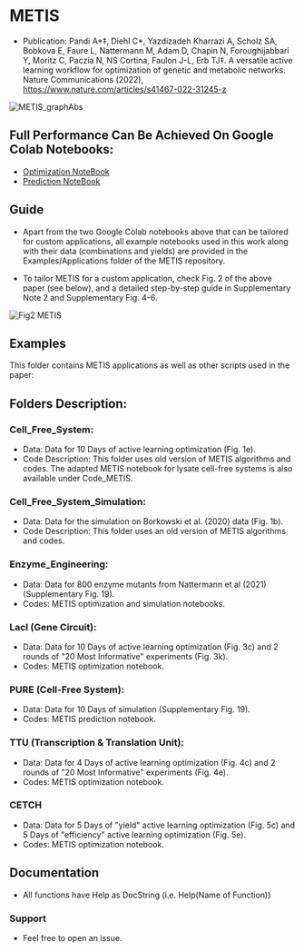 # METIS
* Publication: 
Pandi A*‡, Diehl C*, Yazdizadeh Kharrazi A, Scholz SA, Bobkova E, Faure L, Nattermann M, Adam D, Chapin N, Foroughijabbari Y, Moritz C, Paczia N, NS Cortina, Faulon J-L, Erb TJ‡. A versatile active learning workflow for optimization of genetic and metabolic networks. Nature Communications (2022), https://www.nature.com/articles/s41467-022-31245-z


![METIS_graphAbs](https://user-images.githubusercontent.com/55136474/174248711-66d5eccd-db31-4d1b-a444-024d24ca5543.png)




## Full Performance Can Be Achieved On Google Colab Notebooks:
* [Optimization NoteBook](https://colab.research.google.com/github/amirpandi/METIS/blob/main/METIS_Optimization_Notebook.ipynb)
* [Prediction NoteBook](https://colab.research.google.com/github/amirpandi/METIS/blob/main/METIS_Prediction_Notebook.ipynb)



## Guide
* Apart from the two Google Colab notebooks above that can be tailored for custom applications, all example notebooks used in this work along with their data (combinations and yields) are provided in the Examples/Applications folder of the METIS repository. 

* To tailor METIS for a custom application, check Fig. 2 of the above paper (see below), and a detailed step-by-step guide in Supplementary Note 2 and Supplementary Fig. 4-6.



![Fig2  METIS](https://user-images.githubusercontent.com/55136474/173783016-43c756bd-0f14-4a66-b00e-743660e4bdba.png)




## Examples
This folder contains METIS applications as well as other scripts used in the paper:

## Folders Description:
### Cell_Free_System:
* Data: Data for 10 Days of active learning optimization (Fig. 1e).
* Code Description: This folder uses old version of METIS algorithms and codes. The adapted METIS notebook for lysate cell-free systems is also available under Code_METIS.

### Cell_Free_System_Simulation:
* Data: Data for the simulation on Borkowski et al. (2020) data (Fig. 1b).
* Code Description: This folder uses an old version of METIS algorithms and codes.

### Enzyme_Engineering:
* Data: Data for 800 enzyme mutants from Nattermann et al (2021) (Supplementary Fig. 19).
* Codes: METIS optimization and simulation notebooks. 

### LacI (Gene Circuit):
* Data: Data for 10 Days of active learning optimization (Fig. 3c) and 2 rounds of "20 Most Informative" experiments (Fig. 3k).
* Codes: METIS optimization notebook. 

### PURE (Cell-Free System):
* Data: Data for 10 Days of simulation (Supplementary Fig. 19).
* Codes: METIS prediction notebook.

### TTU (Transcription & Translation Unit):
* Data: Data for 4 Days of active learning optimization (Fig. 4c) and 2 rounds of "20 Most Informative" experiments (Fig. 4e).
* Codes: METIS optimization notebook. 

### CETCH
* Data: Data for 5 Days of "yield" active learning optimization (Fig. 5c) and 5 Days of "efficiency" active learning optimization (Fig. 5e).
* Codes: METIS optimization notebook.





## Documentation
* All functions have Help as DocString (i.e. Help(Name of Function))

### Support
* Feel free to open an issue.
